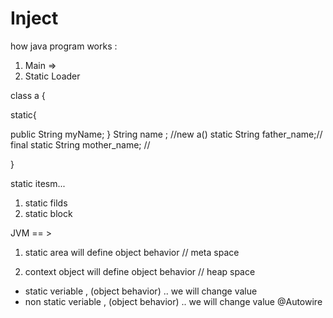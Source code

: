 # Inject 


how java program works : 

1. Main => 
1. Static Loader 

class a {

static{

public String myName; 
}
 String name ; //new a()
 static String father_name;//
 final static String mother_name; //

}

static itesm... 

1. static filds 
2. static block 


JVM == >
1. static area will define object behavior // meta space 

2. context object will define object behavior // heap space 

- static veriable , (object behavior) .. we will change value 
- non static veriable , (object behavior) .. we will change value 
@Autowire 